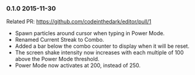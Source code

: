 ### 0.1.0 2015-11-30
Related PR: https://github.com/codeinthedark/editor/pull/1

* Spawn particles around cursor when typing in Power Mode.
* Renamed Current Streak to Combo.
* Added a bar below the combo counter to display when it will be reset.
* The screen shake intensity now increases with each multiple of 100 above the Power Mode threshold.
* Power Mode now activates at 200, instead of 250.
